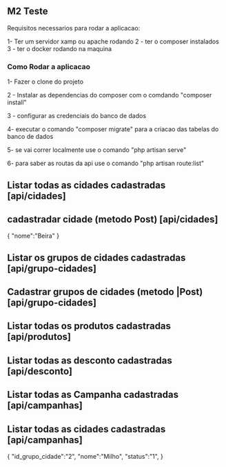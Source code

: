 
## M2 Teste

Requisitos necessarios para rodar a aplicacao:

1- Ter um servidor xamp ou apache rodando
2 - ter o composer instalados
3 - ter o docker rodando na maquina

### Como Rodar a aplicacao

1- Fazer o clone do projeto

2 - Instalar as dependencias do composer com o comdando "composer install"

3 - configurar as credenciais do banco de dados 

4- executar o comando "composer migrate" para a criacao das tabelas do banco de dados 

5- se vai correr localmente use o comando "php artisan serve" 

6- para saber as routas da api use o comando "php artisan route:list"

## Listar todas as cidades cadastradas [api/cidades]

##  cadastradar cidade (metodo Post) [api/cidades]
{
    "nome":"Beira"
}



## Listar os grupos de cidades cadastradas [api/grupo-cidades]

## Cadastrar grupos de cidades (metodo |Post) [api/grupo-cidades]

## Listar todas os produtos cadastradas [api/produtos]

## Listar todas as desconto cadastradas [api/desconto]

## Listar todas as Campanha cadastradas [api/campanhas]

## Listar todas as cidades cadastradas [api/campanhas]
{
    "id_grupo_cidade":"2",
    "nome":"Milho",
    "status":"1",
}
